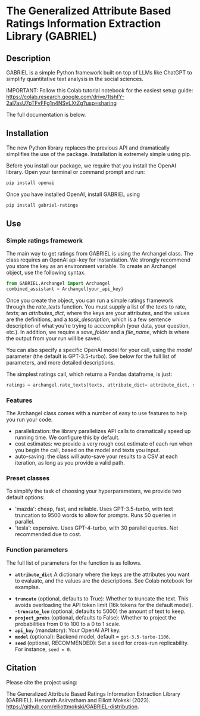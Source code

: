 # The Generalized Attribute Based Ratings Information Extraction Library (GABRIEL)

## Description

GABRIEL is a simple Python framework built on top of LLMs like ChatGPT to simplify quantitative text analysis in the social sciences.

IMPORTANT: Follow this Colab tutorial notebook for the easiest setup guide: https://colab.research.google.com/drive/1tshfY-2al7asU7pTFvFFg1n4NSvLXtZg?usp=sharing

The full documentation is below.

## Installation

The new Python library replaces the previous API and dramatically simplifies the use of the package. Installation is extremely simple using pip.

Before you install our package, we require that you install the OpenAI library. Open your terminal or command prompt and run:

```bash
pip install openai
```

Once you have installed OpenAI, install GABRIEL using 
```bash
pip install gabriel-ratings
``` 

## Use
### Simple ratings framework

The main way to get ratings from GABRIEL is using the Archangel class. The class requires an OpenAI api-key for instantiation. We strongly recommend you store the key as an environment variable. To create an Archangel object, use the following syntax. 

```python
from GABRIEL.Archangel import Archangel
combined_assistant = Archangel(your_api_key)
```

Once you create the object, you can run a simple ratings framework through the *rate_texts* function. You must supply a list of the texts to rate, *texts*; an *attributes_dict*, where the keys are your attributes, and the values are the definitions, and a *task_description*, which is a few sentence description of what you're trying to acccomplish (your data, your question, etc.). In addition, we require a *save_folder* and a *file_name*, which is where the output from your run will be saved.

You can also specify a specific OpenAI model for your call, using the *model* parameter (the default is GPT-3.5-turbo). See below for the full list of parameters, and more detailed descriptions.

The simplest ratings call, which returns a Pandas dataframe, is just:

```python
ratings = archangel.rate_texts(texts, attribute_dict= attribute_dict, save_folder = 'path_to_your_folder', file_name = 'your_file_name.csv', task_description = 'your_task_description')
```

### Features 

The Archangel class comes with a number of easy to use features to help you run your code. 
- parallelization: the library parallelizes API calls to dramatically speed up running time. We configure this by default.
- cost estimates: we provide a very rough cost estimate of each run when you begin the call, based on the model and texts you input. 
- auto-saving: the class will auto-save your results to a CSV at each iteration, as long as you provide a valid path.  

### Preset classes

To simplify the task of choosing your hyperparameters, we provide two default options: 
- 'mazda': cheap, fast, and reliable. Uses GPT-3.5-turbo, with text truncation to 9500 words to allow for prompts. Runs 50 queries in parallel.  
- 'tesla': expensive. Uses GPT-4-turbo, with 30 parallel queries. Not recommended due to cost. 

### Function parameters

The full list of parameters for the function is as follows. 

- **`attribute_dict`** A dictionary where the keys are the attributes you want to evaluate, and the values are the descriptions. See Colab notebook for examplse. 
<!-- - **`attributes`** (optional): A list containing the desired attributes for evaluation. If this is not specified, the model will generate **`n_search_attributes`** attributes itself. For example, `n_search_attributes = ['optimism', 'negativity', 'concern about unemployment']`. -->
<!-- - **`n_search_attributes`** (optional): An integer containing the number of attributes to generate if no attributes were specified. Defaults to 5. For example, `n_search_attributes = 10`. -->
<!-- - **`descriptions`** (optional): A list of descriptions for the attributes if **`attributes`** are provided explicitly. Otherwise, the descriptions will be generated by the model. For example, `descriptions = ['The happy attribute refers to a positive emotional state characterized by feelings of joy, contentment, and satisfaction.', 'The "sad" attribute is a feeling of sorrow, unhappiness, or distress. It is an emotional state characterized by a low mood and a sense of loss or disappointment.']`. -->
<!-- - **`object_clarification`** (optional): A string providing further clarification on the objects (e.g., a string of comma-separated examples). -->
<!-- - **`attribute_clarification`** (optional): A string providing further clarification on the attributes (e.g., a string of comma-separated examples). For use in the generation of attributes. -->
<!-- - **`use_classification`** (optional - defaults to False): Toggles whether the model uses a ratings or classification approach. -->
<!-- - **`classification_clarification`** (optional - only considered when `use_classification = True`): An additional string to provide context on the classification process. -->
- **`truncate`** (optional, defaults to True): Whether to truncate the text. This avoids overloading the API token limit (16k tokens for the default model).
-**`truncate_len`** (optional, defaults to 5000) the amount of text to keep. 
- **`project_probs`** (optional, defaults to False): Whether to project the probabilities from 0 to 100 to a 0 to 1 scale.
- **`api_key`** (mandatory): Your OpenAI API key.
- **`model`** (optional): Backend model, default = `gpt-3.5-turbo-1106`.
- **`seed`** (optional, RECOMMENDED): Set a seed for cross-run replicability. For instance, `seed = 0`.

## Citation

Please cite the project using: 

The Generalized Attribute Based Ratings Information Extraction Library (GABRIEL). Hemanth Asirvatham and Elliott Mokski (2023). https://github.com/elliottmokski/GABRIEL-distribution. 
